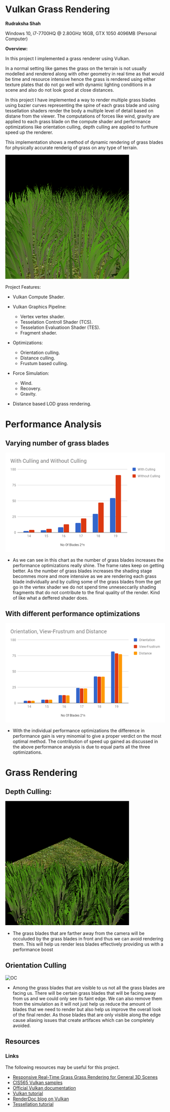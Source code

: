 Vulkan Grass Rendering
========================

__Rudraksha Shah__

Windows 10, i7-7700HQ @ 2.80GHz 16GB, GTX 1050 4096MB (Personal Computer)

**Overview:**

In this project I implemented a grass renderer using Vulkan.

In a normal setting like games the grass on the terrain is not usually modelled and rendered along with other geometry in real time as that would be time and resource intensive hence the grass is rendered using either texture plates that do not go well with dynamic lighting conditions in a scene and also do not look good at close distances.

In this project I have implemented a way to render multiple grass blades using bazier curves representing the spine of each grass blade and using tessellation shaders render the body a multiple level of detail based on distane from the viewer. The computations of forces like wind, gravity are applied to each grass blade on the compute shader and performance optimizations like orientation culling, depth culling are applied to furthure speed up the renderer.

This implementation shows a method of dynamic rendering of grass blades for physically accurate renderig of grass on any type of terrain. 

![](img/Grass_Implementation.gif)

Project Features:

- Vulkan Compute Shader.

- Vulkan Graphics Pipeline: 
  - Vertex vertex shader.
  - Tesselation Controll Shader (TCS).
  - Tesselation Evaluatioon Shader (TES).
  - Fragment shader.

- Optimizations:
  - Orientation culling.
  - Distance culling.
  - Frustum based culling.

- Force Simulation:
  - Wind.
  - Recovery.
  - Gravity.

- Distance based LOD grass rendering.

Performance Analysis
=====================

## Varying number of grass blades

![](img/chart_VNGB.png)

- As we can see in this chart as the number of grass blades increases the performance optimizations really shine. The frame rates keep on getting better. As the number of grass blades increases the shading stage becommes more and more intensive as we are rendering each grass blade individually and by culling some of the grass blades from the get go in the vertex shader we do not spend time unneseccarily shading fragments that do not contribute to the final quality of the render. Kind of like what a deffered shader does.

## With different performance optimizations

![](img/chart_WDPO.png) 

- With the individual performance optimizations the difference in performance gain is very minomial to give a proper verdict on the most optimal method. The contribution of speed up gained as discussed in the above performance analysis is due to equal parts all the three optimizations.


Grass Rendering
================

## Depth Culling:

![DBC](img/Grass_DepthCulling.gif)

- The grass blades that are farther away from the camera will be occuluded by the grass blades in front and thus we can avoid rendering them. This will help us render less blades effectively providing us with a performance boost

## Orientation Culling

![OC](img/Grass_OrientationCulling.gif)

- Among the grass blades that are visible to us not all the grass blades are facing us. There will be certain grass blades that will be facing away from us and we could only see its faint edge. We can also remove them from the simulation as it will not just help us reduce the amount of blades that we need to render but also help us improve the overall look of the final render. As those blades that are only visible along the edge cause aliasing issues that create artifaces which can be completely avoided. 

## Resources

### Links

The following resources may be useful for this project.

* [Responsive Real-Time Grass Grass Rendering for General 3D Scenes](https://www.cg.tuwien.ac.at/research/publications/2017/JAHRMANN-2017-RRTG/JAHRMANN-2017-RRTG-draft.pdf)
* [CIS565 Vulkan samples](https://github.com/CIS565-Fall-2017/Vulkan-Samples)
* [Official Vulkan documentation](https://www.khronos.org/registry/vulkan/)
* [Vulkan tutorial](https://vulkan-tutorial.com/)
* [RenderDoc blog on Vulkan](https://renderdoc.org/vulkan-in-30-minutes.html)
* [Tessellation tutorial](http://in2gpu.com/2014/07/12/tessellation-tutorial-opengl-4-3/)

